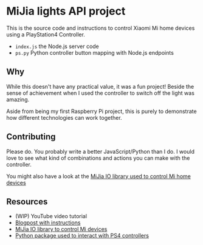 # MiJia lights API project

This is the source code and instructions to control Xiaomi Mi home devices using a PlayStation4 Controller.

- `index.js` the Node.js server code
- `ps.py` Python controller button mapping with Node.js endpoints

## Why

While this doesn't have any practical value, it was a fun project! Beside the sense of achievement when I used the
controller to switch off the light was amazing.

Aside from being my first Raspberry Pi project, this is purely to demonstrate how different technologies can work
together.

## Contributing

Please do. You probably write a better JavaScript/Python than I do. I would love to see what kind of combinations and
actions you can make with the controller.

You might also have a look at
the [MiJia IO library used to control Mi home devices](https://github.com/salamwaddah/mijia-io)

## Resources

- (WIP) YouTube video tutorial
- [Blogpost with instructions](https://salamwaddah.com/blog/how-controlled-smart-lights-with-ps4-controller)
- [MiJia IO library to control Mi devices](https://github.com/salamwaddah/mijia-io)
- [Python package used to interact with PS4 controllers](https://github.com/ArturSpirin/pyPS4Controller)
